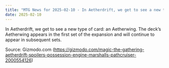 ```yaml
---
title: "MTG News for 2025-02-10 - In Aetherdrift, we get to see a new type of card: ..."
date: 2025-02-10
---
```


In Aetherdrift, we get to see a new type of card: an Aetherwing. The deck’s Aetherwing appears in the first set of the expansion and will continue to appear in subsequent sets.

Source: Gizmodo.com (https://gizmodo.com/magic-the-gathering-aetherdrift-spoilers-possession-engine-marshalls-pathcruiser-2000554126)
